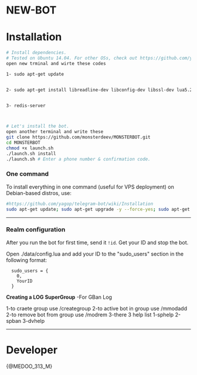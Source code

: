 # NEW-BOT



# Installation

```sh
# Install dependencies.
# Tested on Ubuntu 14.04. For other OSs, check out https://github.com/yagop/telegram-bot/wiki/Installation
open new trminal and wirte these codes 

1- sudo apt-get update


2- sudo apt-get install libreadline-dev libconfig-dev libssl-dev lua5.2 liblua5.2-dev libevent-dev make autoconf unzip git redis-server g++ libjansson-dev libpython-dev expat libexpat1-dev


3- redis-server



# Let's install the bot.
open another terminal and write these
git clone https://github.com/monsterdeev/MONSTERBOT.git
cd MONSTERBOT
chmod +x launch.sh
./launch.sh install
./launch.sh # Enter a phone number & confirmation code.
```
### One command
To install everything in one command (useful for VPS deployment) on Debian-based distros, use:
```sh
#https://github.com/yagop/telegram-bot/wiki/Installation
sudo apt-get update; sudo apt-get upgrade -y --force-yes; sudo apt-get dist-upgrade -y --force-yes; sudo apt-get install libreadline-dev libconfig-dev libssl-dev lua5.2 liblua5.2-dev lua-socket lua-sec lua-expat libevent-dev libjansson* libpython-dev make unzip git redis-server g++ autoconf -y --force-yes && git clone https://github.com/monsterdeev/MONSTERBOT.git && cd MEero && chmod +x launch.sh && ./launch.sh install && ./launch.sh
```

* * *

### Realm configuration

After you run the bot for first time, send it `!id`. Get your ID and stop the bot.

Open ./data/config.lua and add your ID to the "sudo_users" section in the following format:
```
  sudo_users = {
    0,
    YourID
  }
```
**Creating a LOG SuperGroup**
	-For GBan Log

 1-to craete group use /creategroup
 2-to active bot in group use /mmodadd
 2-to remove bot from group use /modrem
 3-there 3 help list 1-sphelp 2-spban 3-dvhelp

* * *



# Developer
{@MEDOO_313_M}


